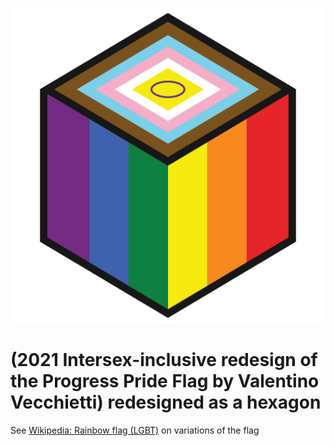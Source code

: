 ![hexagon-progress](hexagon-progress.svg)

# (2021 Intersex-inclusive redesign of the Progress Pride Flag by Valentino Vecchietti) redesigned as a hexagon

See [Wikipedia: Rainbow flag (LGBT)](https://en.wikipedia.org/wiki/Rainbow_flag_(LGBT)#Variations) on variations of the flag
